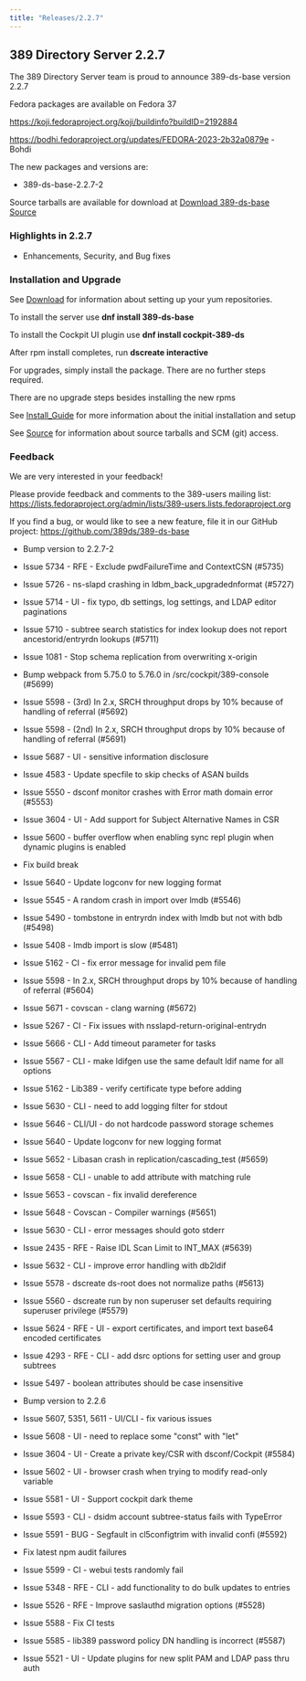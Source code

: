 ```yaml
---
title: "Releases/2.2.7"
---
```


389 Directory Server 2.2.7
-----------------------------

The 389 Directory Server team is proud to announce 389-ds-base version 2.2.7

Fedora packages are available on Fedora 37

<https://koji.fedoraproject.org/koji/buildinfo?buildID=2192884>

<https://bodhi.fedoraproject.org/updates/FEDORA-2023-2b32a0879e> - Bohdi


The new packages and versions are:

- 389-ds-base-2.2.7-2

Source tarballs are available for download at [Download 389-ds-base Source](https://github.com/389ds/389-ds-base/archive/389-ds-base-2.2.7.tar.gz)

### Highlights in 2.2.7

- Enhancements, Security, and Bug fixes

### Installation and Upgrade 

See [Download](../download.html) for information about setting up your yum repositories.

To install the server use **dnf install 389-ds-base**

To install the Cockpit UI plugin use **dnf install cockpit-389-ds**

After rpm install completes, run **dscreate interactive**

For upgrades, simply install the package.  There are no further steps required.

There are no upgrade steps besides installing the new rpms 

See [Install\_Guide](../howto/howto-install-389.html) for more information about the initial installation and setup

See [Source](../development/source.html) for information about source tarballs and SCM (git) access.

### Feedback

We are very interested in your feedback!

Please provide feedback and comments to the 389-users mailing list: <https://lists.fedoraproject.org/admin/lists/389-users.lists.fedoraproject.org>

If you find a bug, or would like to see a new feature, file it in our GitHub project: <https://github.com/389ds/389-ds-base>

- Bump version to 2.2.7-2
- Issue 5734 - RFE - Exclude pwdFailureTime and ContextCSN (#5735)
- Issue 5726 - ns-slapd crashing in ldbm_back_upgradednformat (#5727)
- Issue 5714 - UI - fix typo, db settings, log settings, and LDAP editor paginations
- Issue 5710 - subtree search statistics for index lookup does not report ancestorid/entryrdn lookups (#5711)
- Issue 1081 - Stop schema replication from overwriting x-origin
- Bump webpack from 5.75.0 to 5.76.0 in /src/cockpit/389-console (#5699)
- Issue 5598 - (3rd) In 2.x, SRCH throughput drops by 10% because of handling of referral (#5692)
- Issue 5598 - (2nd) In 2.x, SRCH throughput drops by 10% because of handling of referral (#5691)
- Issue 5687 - UI - sensitive information disclosure
- Issue 4583 - Update specfile to skip checks of ASAN builds
- Issue 5550 - dsconf monitor crashes with Error math domain error (#5553)
- Issue 3604 - UI - Add support for Subject Alternative Names in CSR
- Issue 5600 - buffer overflow when enabling sync repl plugin when dynamic plugins is enabled
- Fix build break
- Issue 5640 - Update logconv for new logging format
- Issue 5545 - A random crash in import over lmdb (#5546)
- Issue 5490 - tombstone in entryrdn index with lmdb but not with bdb (#5498)
- Issue 5408 - lmdb import is slow (#5481)
- Issue 5162 - CI - fix error message for invalid pem file
- Issue 5598 - In 2.x, SRCH throughput drops by 10% because of handling of referral (#5604)
- Issue 5671 - covscan - clang warning (#5672)
- Issue 5267 - CI - Fix issues with nsslapd-return-original-entrydn
- Issue 5666 - CLI - Add timeout parameter for tasks
- Issue 5567 - CLI - make ldifgen use the same default ldif name for all options
- Issue 5162 - Lib389 - verify certificate type before adding
- Issue 5630 - CLI - need to add logging filter for stdout
- Issue 5646 - CLI/UI - do not hardcode password storage schemes
- Issue 5640 - Update logconv for new logging format
- Issue 5652 - Libasan crash in replication/cascading_test (#5659)
- Issue 5658 - CLI - unable to add attribute with matching rule
- Issue 5653 - covscan - fix invalid dereference
- Issue 5648 - Covscan - Compiler warnings (#5651)
- Issue 5630 - CLI - error messages should goto stderr
- Issue 2435 - RFE - Raise IDL Scan Limit to INT_MAX (#5639)
- Issue 5632 - CLI - improve error handling with db2ldif
- Issue 5578 - dscreate ds-root does not normalize paths (#5613)
- Issue 5560 - dscreate run by non superuser set defaults requiring superuser privilege (#5579)
- Issue 5624 - RFE - UI - export certificates, and import text base64 encoded certificates
- Issue 4293 - RFE - CLI - add dsrc options for setting user and group subtrees
- Issue 5497 - boolean attributes should be case insensitive

- Bump version to 2.2.6
- Issue 5607, 5351, 5611 - UI/CLI - fix various issues
- Issue 5608 - UI - need to replace some "const" with "let"
- Issue 3604 - UI - Create a private key/CSR with dsconf/Cockpit (#5584)
- Issue 5602 - UI - browser crash when trying to modify read-only variable
- Issue 5581 - UI - Support cockpit dark theme
- Issue 5593 - CLI - dsidm account subtree-status fails with TypeError
- Issue 5591 - BUG - Segfault in cl5configtrim with invalid confi (#5592)
- Fix latest npm audit failures
- Issue 5599 - CI - webui tests randomly fail
- Issue 5348 - RFE - CLI - add functionality to do bulk updates to entries
- Issue 5526 - RFE - Improve saslauthd migration options (#5528)
- Issue 5588 - Fix CI tests
- Issue 5585 - lib389 password policy DN handling is incorrect (#5587)
- Issue 5521 - UI - Update plugins for new split PAM and LDAP pass thru auth


